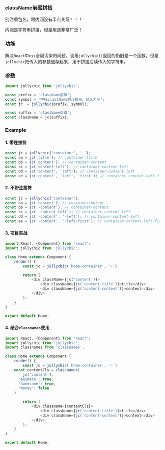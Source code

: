 ### className前缀拼接



别注重包名，跟内涵没有半点关系！！！



内涵是字符串拼接，但是用途非常广泛！



### 功能

解决`React`中`css`全局污染的问题。调用`jollychic()`返回的仍旧是一个函数，但是`jollychic`把传入的参数缓存起来，用于拼接后续传入的字符串。



### 参数

```javascript
import jollychic from 'jollychic';

const prefix = 'className前缀';
const symbol = '拼接className的连接符，默认为空';
const jc  = jollychic(prefix, symbol);

const suffix = 'className后缀';
const className = jc(suffix);
```



### Example

#### 1. 带连接符

```javascript
const jc = jollychic('container', '-');
const aa = jc('title'); // container-title
const bb = jc('content'); // container-content
const cc = jc('content-left'); // container-content-left
const dd = jc('content', 'left'); // container-content-left
const ee = jc('content', 'left', 'first'); // container-content-left-first
```

#### 2. 不带连接符

```javascript
const jc = jollychic('container');
const aa = jc('content'); // containercontent
const bb = jc('-content'); // container-content
const cc = jc('-content-left'); // container-content-left
const dd = jc('-content', '-left'); // container-content-left
const ee = jc('-content', '-left-first'); // container-content-left-first
```

#### 3. 项目实战

```javascript
import React, {Component} from 'react';
import jollychic from 'jollychic';

class Home extends Component {
	render() {
		const jc = jollychic('home-container', '-')

		return (
			<div className={jc('content')}>
				<div className={jc('content-title')}>title</div>
				<div className={jc('content-content')}>content</div>
			</div>
		);
	}
}

export default Home;
```

#### 4. 结合`classnames`使用

```javascript
import React, {Component} from 'react';
import jollychic from 'jollychic';
import classnames from 'classnames';

class Home extends Component {
	render() {
		const jc = jollychic('home-container', '-')
    const contentCls = classnames(
    	jc('content'),
      'animate': true,
      'handsome': true,
      'money': false
    )

		return (
			<div className={contentCls}>
				<div className={jc('content-title')}>title</div>
				<div className={jc('content-content')}>content</div>
			</div>
		);
	}
}

export default Home;
```

